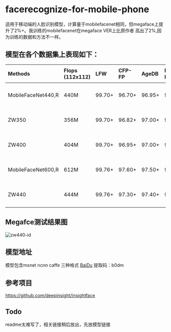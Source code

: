 # facerecognize-for-mobile-phone
适用于移动端的人脸识别模型，计算量于mobilefacenet相同，但megaface上提升了2%+。我训练的mobilefacenet在megaface VER上比原作者
高出了2%,因为训练的数据和方法不一样。

## 模型在各个数据集上表现如下：
|Methods|Flops (112x112)|LFW|CFP-FP|AgeDB|Megaface-Id|Megaface-Ver@1e-6|备   注
|:----|:----|:-----|:----|:----|:-----|:-----|:-----|
|MobileFaceNet440,R|440M|99.70+|96.70+|96.95+|92.85+|94.20+|未开源
|ZW350|356M|99.70+|96.82+|97.00+|93.90+|94.70+|未开源
|ZW400|404M|99.70+|96.95+|97.00+|94.46+|95.60+|未开源
|MobileFaceNet600,R|612M|99.76+|97.60+|97.50+|95.14+|95.98+|已开源
|ZW440|444M|99.76+|97.30+|97.40+|95.25+|96.00+|已开源

## Megafce测试结果图
![zw440-id](https://github.com/olojuwin/facerecognize-for-mobile-phone/tree/master/img/zw443m-ID.jpg)



## 模型地址
模型包含mxnet ncnn  caffe 三种格式
[BaiDu](https://pan.baidu.com/s/1E27uWe4deWsE0va1u1LhrQ)   提取码：b0dm 




## 参考项目
https://github.com/deepinsight/insightface


## Todo
readme太难写了，相关链接稍后放出，先放模型链接


